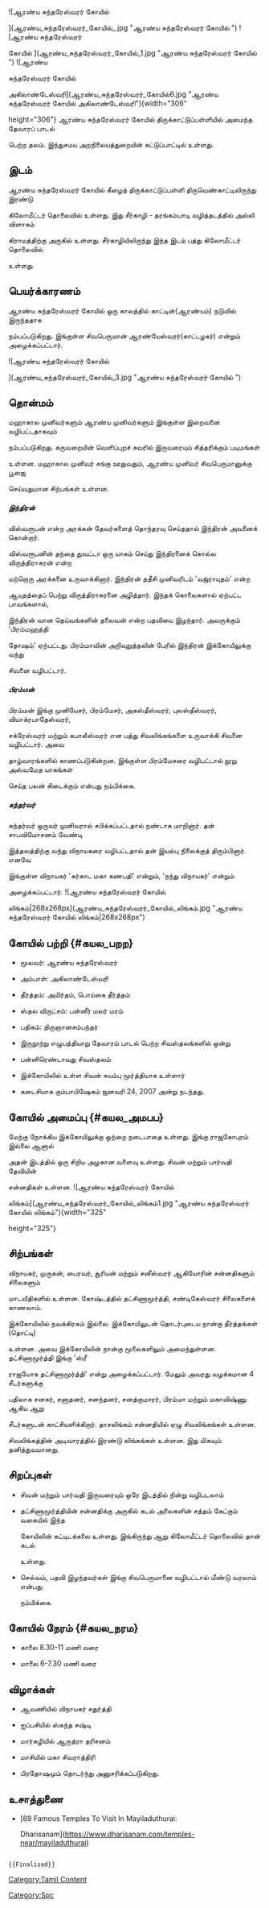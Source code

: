 ![ஆரண்ய சுந்தரேஸ்வரர் கோயில்
](ஆரண்ய_சுந்தரேஸ்வரர்_கோயில்_.jpg "ஆரண்ய சுந்தரேஸ்வரர் கோயில் ") ![ஆரண்ய சுந்தரேஸ்வரர்
கோயில் ](ஆரண்ய_சுந்தரேஸ்வரர்_கோயில்_1.jpg "ஆரண்ய சுந்தரேஸ்வரர் கோயில் ") ![ஆரண்ய
சுந்தரேஸ்வரர் கோயில்
அகிலாண்டேஸ்வரி](ஆரண்ய_சுந்தரேஸ்வரர்_கோயில்6.jpg "ஆரண்ய சுந்தரேஸ்வரர் கோயில் அகிலாண்டேஸ்வரி"){width="306"
height="306"} ஆரண்ய சுந்தரேஸ்வரர் கோயில் திருக்காட்டுப்பள்ளியில் அமைந்த தேவாரப் பாடல்
பெற்ற தலம். இந்துசமய அறநிலையத்துறையின் கட்டுப்பாட்டில் உள்ளது.

## இடம்

ஆரண்ய சுந்தரேஸ்வரர் கோயில் கீழைத் திருக்காட்டுப்பள்ளி திருவெண்காட்டிலிருந்து இரண்டு
கிலோமீட்டர் தொலைவில் உள்ளது. இது சீர்காழி - தரங்கம்பாடி வழித்தடத்தில் அல்லி விளாகம்
கிராமத்திற்கு அருகில் உள்ளது. சீர்காழியிலிருந்து இந்த இடம் பத்து கிலோமீட்டர் தொலைவில்
உள்ளது.

## பெயர்க்காரணம்

ஆரண்ய சுந்தரேஸ்வரர் கோயில் ஒரு காலத்தில் காட்டின்(ஆரண்யம்) நடுவில் இருந்ததாக
நம்பப்படுகிறது. இங்குள்ள சிவபெருமான் ஆரண்யேஸ்வரர்(காட்டழகர்) என்றும் அழைக்கப்பட்டார்.
![ஆரண்ய சுந்தரேஸ்வரர் கோயில்
](ஆரண்ய_சுந்தரேஸ்வரர்_கோயில்_3.jpg "ஆரண்ய சுந்தரேஸ்வரர் கோயில் ")

## தொன்மம்

மஹாகால முனிவர்களும் ஆரண்ய முனிவர்களும் இங்குள்ள இறைவனை வழிபட்டதாகவும்
நம்பப்படுகிறது. கருவறையின் வெளிப்புறச் சுவரில் இருவரையும் சித்தரிக்கும் படிமங்கள்
உள்ளன. மஹாகால முனிவர் சங்கு ஊதுவதும், ஆரண்ய முனிவர் சிவபெருமானுக்கு பூஜை
செய்வதுமான சிற்பங்கள் உள்ளன.

##### இந்திரன்

விஸ்வரூபன் என்ற அரக்கன் தேவர்களைத் தொந்தரவு செய்ததால் இந்திரன் அவனைக் கொன்றார்.
விஸ்வரூபனின் தந்தை துவட்டா ஒரு யாகம் செய்து இந்திரனைக் கொல்ல விருத்திராசுரன் என்ற
மற்றொரு அரக்கனை உருவாக்கினார். இந்திரன் ததீசி முனிவரிடம் \'வஜ்ராயுதம்\' என்ற
ஆயுதத்தைப் பெற்று விருத்திராசுரனை அழித்தார். இந்தக் கொலைகளால் ஏற்பட்ட பாவங்களால்,
இந்திரன் வான தெய்வங்களின் தலைவன் என்ற பதவியை இழந்தார். அவருக்கும் \'பிரம்மஹத்தி
தோஷம்\' ஏற்பட்டது. பிரம்மாவின் அறிவுறுத்தலின் பேரில் இந்திரன் இக்கோயிலுக்கு வந்து
சிவனை வழிபட்டார்.

##### பிரம்மன்

பிரம்மன் இங்கு முனியேசர், பிரம்மேசர், அகஸ்தீஸ்வரர், புலஸ்தீஸ்வரர், வியாக்ரபாதேஸ்வரர்,
சக்ரேஸ்வரர் மற்றும் கபாலீஸ்வரர் என பத்து சிவலிங்கங்களை உருவாக்கி சிவனை வழிபட்டார். அவை
தாழ்வாரங்களில் காணப்படுகின்றன. இங்குள்ள பிரம்மேசரை வழிபட்டால் நூறு அஸ்வமேத யாகங்கள்
செய்த பலன் கிடைக்கும் என்பது நம்பிக்கை.

##### கந்தர்வர்

கந்தர்வர் ஒருவர் முனிவரால் சபிக்கப்பட்டதால் நண்டாக மாறினார். தன் சாபவிமோசனம் வேண்டி
இத்தலத்திற்கு வந்து விநாயகரை வழிபட்டதால் தன் இயல்பு நிலைக்குத் திரும்பினார். எனவே
இங்குள்ள விநாயகர் \'கர்காட மகா கணபதி\' என்றும், \'நந்து விநாயகர்\' என்றும்
அழைக்கப்பட்டார். ![ஆரண்ய சுந்தரேஸ்வரர் கோயில்
லிங்கம்\|268x268px](ஆரண்ய_சுந்தரேஸ்வரர்_கோயில்_லிங்கம்.jpg "ஆரண்ய சுந்தரேஸ்வரர் கோயில் லிங்கம்|268x268px")

## கோயில் பற்றி {#கயல_பறற}

-   மூலவர்: ஆரண்ய சுந்தரேஸ்வரர்
-   அம்பாள்: அகிலாண்டேஸ்வரி
-   தீர்த்தம்: அமிர்தம், பொய்கை தீர்த்தம்
-   ஸ்தல விருட்சம்: பன்னீர் மலர் மரம்
-   பதிகம்: திருஞானசம்பந்தர்
-   இருநூற்று எழுபத்தியாறு தேவாரம் பாடல் பெற்ற சிவஸ்தலங்களில் ஒன்று
-   பன்னிரெண்டாவது சிவஸ்தலம்
-   இக்கோயிலில் உள்ள சிவன் சுயம்பு மூர்த்தியாக உள்ளார்
-   கடைசியாக கும்பாபிஷேகம் ஜனவரி 24, 2007 அன்று நடந்தது.

## கோயில் அமைப்பு {#கயல_அமபப}

மேற்கு நோக்கிய இக்கோயிலுக்கு ஒற்றை நடைபாதை உள்ளது. இங்கு ராஜகோபுரம் இல்லை ஆனால்
அதன் இடத்தில் ஒரு சிறிய அழகான வளைவு உள்ளது. சிவன் மற்றும் பார்வதி தேவியின்
சன்னதிகள் உள்ளன. ![ஆரண்ய சுந்தரேஸ்வரர் கோயில்
லிங்கம்](ஆரண்ய_சுந்தரேஸ்வரர்_கோயில்_லிங்கம்1.jpg "ஆரண்ய சுந்தரேஸ்வரர் கோயில் லிங்கம்"){width="325"
height="325"}

## சிற்பங்கள்

விநாயகர், முருகன், பைரவர், சூரியன் மற்றும் சனீஸ்வரர் ஆகியோரின் சன்னதிகளும் சிலைகளும்
மாடவீதிகளில் உள்ளன. கோஷ்டத்தில் தட்சிணாமூர்த்தி, சண்டிகேஸ்வரர் சிலைகளைக் காணலாம்.
இக்கோயிலில் நவக்கிரகம் இல்லை. இக்கோயிலுடன் தொடர்புடைய நான்கு தீர்த்தங்கள் (தொட்டி)
உள்ளன. அவை இக்கோயிலின் நான்கு மூலைகளிலும் அமைந்துள்ளன. தட்சிணாமூர்த்தி இங்கு \'ஸ்ரீ
ராஜயோக தட்சிணாமூர்த்தி\' என்று அழைக்கப்பட்டார். மேலும் அவரது வழக்கமான 4 சீடர்களுக்கு
பதிலாக சனகர், சனாதனர், சனந்தனர், சனத்குமாரர், பிரம்மா மற்றும் மகாவிஷ்ணு ஆகிய ஆறு
சீடர்களுடன் காட்சியளிக்கிறார். தாசலிங்கம் சன்னதியில் ஏழு சிவலிங்கங்கள் உள்ளன.
சிவலிங்கத்தின் அடிவாரத்தில் இரண்டு லிங்கங்கள் உள்ளன. இது மிகவும் தனித்துவமானது.

## சிறப்புகள்

-   சிவன் மற்றும் பார்வதி இருவரையும் ஒரே இடத்தில் நின்று வழிபடலாம்
-   தட்சிணாமூர்த்தியின் சன்னதிக்கு அருகில் கடல் அலைகளின் சத்தம் கேட்கும் வகையில் இந்த
    கோயிலின் கட்டிடக்கலை உள்ளது. இங்கிருந்து ஆறு கிலோமீட்டர் தொலைவில் தான் கடல்
    உள்ளது.
-   செல்வம், பதவி இழந்தவர்கள் இங்கு சிவபெருமானை வழிபட்டால் மீண்டு வரலாம் என்பது
    நம்பிக்கை.

## கோயில் நேரம் {#கயல_நரம}

-   காலை 8.30-11 மணி வரை
-   மாலை 6-7.30 மணி வரை

## விழாக்கள்

-   ஆவணியில் விநாயகர் சதுர்த்தி
-   ஐப்பசியில் ஸ்கந்த சஷ்டி
-   மார்கழியில் ஆருத்ரா தரிசனம்
-   மாசியில் மகா சிவராத்திரி
-   பிரதோஷமும் தொடர்ந்து அனுசரிக்கப்படுகிறது.

## உசாத்துணை

-   [69 Famous Temples To Visit In Mayiladuthurai:
    Dharisanam](https://www.dharisanam.com/temples-near/mayiladuthurai)

```{=mediawiki}
{{Finalised}}
```
[Category:Tamil Content](Category:Tamil_Content "wikilink")
[Category:Spc](Category:Spc "wikilink")

